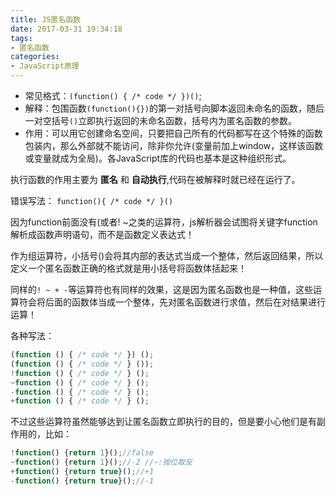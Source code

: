 ```yaml
---
title: JS匿名函数
date: 2017-03-31 19:34:18
tags: 
- 匿名函数
categories: 
- JavaScript原理
---
```


- 常见格式：`(function() { /* code */ })()`;
- 解释：包围函数`(function(){})`的第一对括号向脚本返回未命名的函数，随后一对空括号`()`立即执行返回的未命名函数，括号内为匿名函数的参数。
- 作用：可以用它创建命名空间，只要把自己所有的代码都写在这个特殊的函数包装内，那么外部就不能访问，除非你允许(变量前加上window，这样该函数或变量就成为全局)。各JavaScript库的代码也基本是这种组织形式。

<!-- more -->

执行函数的作用主要为 **匿名** 和 **自动执行**,代码在被解释时就已经在运行了。

错误写法：
```function(){ /* code */ }()```

因为function前面没有(或者! ~之类的运算符，js解析器会试图将关键字function解析成函数声明语句，而不是函数定义表达式！

作为组运算符，小括号()会将其内部的表达式当成一个整体，然后返回结果，所以定义一个匿名函数正确的格式就是用小括号将函数体括起来！

同样的`! ~ + -`等运算符也有同样的效果，这是因为匿名函数也是一种值，这些运算符会将后面的函数体当成一个整体，先对匿名函数进行求值，然后在对结果进行运算！

各种写法：
```javascript
(function () { /* code */ }) ();
(function () { /* code */ } ()); 
!function () { /* code */ } ();
~function () { /* code */ } ();
-function () { /* code */ } ();
+function () { /* code */ } ();
```

不过这些运算符虽然能够达到让匿名函数立即执行的目的，但是要小心他们是有副作用的，比如：

```javascript
!function() {return 1}();//false
~function() {return 1}();//-2 //~:按位取反
+function() {return true}();//+1
-function() {return true}();//-1
```
